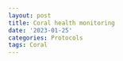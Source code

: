 ```yaml
---
layout: post
title: Coral health monitoring
date: '2023-01-25'
categories: Protocols
tags: Coral
---
```

